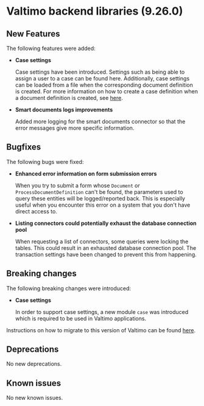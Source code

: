 # Valtimo backend libraries (9.26.0)

## New Features

The following features were added:

*   **Case settings**

    Case settings have been introduced. Settings such as being able to assign a user to a case can be found here. Additionally, case settings can be loaded from a file when the corresponding document definition is created. For more information on how to create a case definition when a document definition is created, see [here](https://app.gitbook.com/o/-LQhw1pmbUwI6q8p8Re1/s/bcArISKZtxWk4tKpZb9P/~/changes/1/features/case/configuration).
*   **Smart documents logs improvements**

    Added more logging for the smart documents connector so that the error messages give more specific information.

## Bugfixes

The following bugs were fixed:

*   **Enhanced error information on form submission errors**

    When you try to submit a form whose `Document` or `ProcessDocumentDefinition` can't be found, the parameters used to query these entities will be logged/reported back. This is especially useful when you encounter this error on a system that you don't have direct access to.
*   **Listing connectors could potentially exhaust the database connection pool**

    When requesting a list of connectors, some queries were locking the tables. This could result in an exhausted database connection pool. The transaction settings have been changed to prevent this from happening.

## Breaking changes

The following breaking changes were introduced:

*   **Case settings**

    In order to support case settings, a new module `case` was introduced which is required to be used in Valtimo applications.

Instructions on how to migrate to this version of Valtimo can be found [here](migration.md).

## Deprecations

No new deprecations.

## Known issues

No new known issues.
